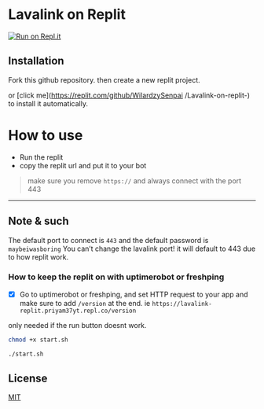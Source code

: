 # Lavalink on Replit
[![Run on Repl.it](https://repl.it/badge/github/DarrenOfficial/lavalink-replit)](https://repl.it/github/DarrenOfficial/lavalink-replit)



## Installation

Fork this github repository. then create a new replit project.

or [click me](https://replit.com/github/WilardzySenpai
/Lavalink-on-replit-) to install it automatically.

# How to use
* Run the replit
* copy the replit url and put it to your bot
> make sure you remove `https://` and always connect with the port 443


- - -

## Note & such
The default port to connect is `443` and the default password is `maybeiwasboring`
You can’t change the lavalink port! it will default to 443 due to how replit work.

### How to keep the replit on with uptimerobot or freshping
- [x] Go to uptimerobot or freshping, and set HTTP request to your app and make sure to add `/version` at the end. ie `https://lavalink-replit.priyam37yt.repl.co/version`


only needed if the run button doesnt work.
```bash
chmod +x start.sh
```
```bash
./start.sh
```

## License
[MIT](https://choosealicense.com/licenses/mit/)
